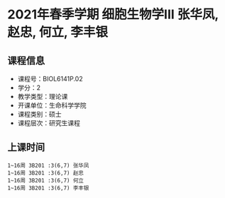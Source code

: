 # 2021年春季学期 细胞生物学III 张华凤, 赵忠, 何立, 李丰银






## 课程信息

- 课程号：BIOL6141P.02
- 学分：2
- 教学类型：理论课
- 开课单位：生命科学学院
- 课程类别：硕士
- 课程层次：研究生课程

## 上课时间

```
1~16周 3B201 :3(6,7) 张华凤
1~16周 3B201 :3(6,7) 赵忠
1~16周 3B201 :3(6,7) 何立
1~16周 3B201 :3(6,7) 李丰银
```

